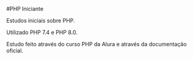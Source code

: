 #PHP Iniciante  

Estudos iniciais sobre PHP.

Utilizado PHP 7.4 e PHP 8.0.

Estudo feito através do curso PHP da Alura e através da documentação oficial.
